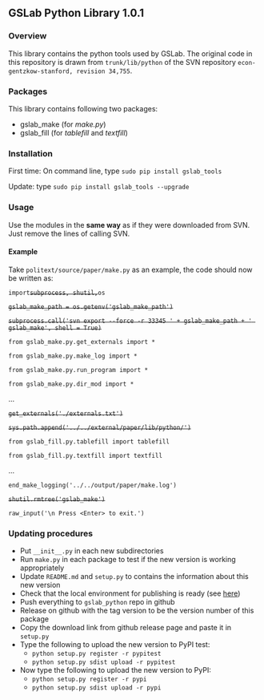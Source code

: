 ## GSLab Python Library 1.0.1

### Overview
This library contains the python tools used by GSLab. The original code in this repository is drawn from `trunk/lib/python` of the SVN repository `econ-gentzkow-stanford, revision 34,755`.

### Packages
This library contains following two packages: 
 - gslab_make (for *make.py*)
 - gslab_fill (for *tablefill* and *textfill*) 

### Installation
First time: On command line, type `sudo pip install gslab_tools`

Update: type `sudo pip install gslab_tools --upgrade`

### Usage

Use the modules in the **same way** as if they were downloaded from SVN. Just remove the lines of calling SVN. 

#### Example

Take `politext/source/paper/make.py` as an example, the code should now be written as: 

`import`~~`subprocess, shutil,`~~`os`

~~`gslab_make_path = os.getenv('gslab_make_path')`~~

~~`subprocess.call('svn export --force -r 33345 ' + gslab_make_path + ' gslab_make', shell = True)`~~

`from gslab_make.py.get_externals import *`

`from gslab_make.py.make_log import *`

`from gslab_make.py.run_program import *`

`from gslab_make.py.dir_mod import *`

 ...
 
~~`get_externals('./externals.txt')`~~

~~`sys.path.append('../../external/paper/lib/python/')`~~

`from gslab_fill.py.tablefill import tablefill`

`from gslab_fill.py.textfill import textfill`
 
 ...
 
`end_make_logging('../../output/paper/make.log')`

~~`shutil.rmtree('gslab_make')`~~

`raw_input('\n Press <Enter> to exit.')`


### Updating procedures

* Put `__init__.py` in each new subdirectories
* Run `make.py` in each package to test if the new version is working appropriately 
* Update `README.md` and `setup.py` to contains the information about this new version
* Check that the local environment for publishing is ready (see [here](https://www.codementor.io/python/tutorial/host-your-python-package-using-github-on-pypi))
* Push everything to `gslab_python` repo in github
* Release on github with the tag version to be the version number of this package 
* Copy the download link from github release page and paste it in `setup.py`
* Type the following to upload the new version to PyPI test: 
   * `python setup.py register -r pypitest`
   * `python setup.py sdist upload -r pypitest`
* Now type the following to upload the new version to PyPI: 
   * `python setup.py register -r pypi`
   * `python setup.py sdist upload -r pypi`





